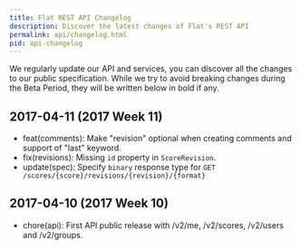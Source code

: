 ```yaml
---
title: Flat REST API Changelog
description: Discover the latest changes of Flat's REST API
permalink: api/changelog.html
pid: api-changelog
---
```


We regularly update our API and services, you can discover all the changes to our public specification. While we try to avoid breaking changes during the Beta Period, they will be written below in bold if any.

## 2017-04-11 (2017 Week 11)

* feat(comments): Make "revision" optional when creating comments and support of "last" keyword.
* fix(revisions): Missing `id` property in `ScoreRevision`.
* update(spec): Specify `binary` response type for `GET /scores/{score}/revisions/{revision}/{format}`

## 2017-04-10 (2017 Week 10)

* chore(api): First API public release with /v2/me, /v2/scores, /v2/users and /v2/groups.
